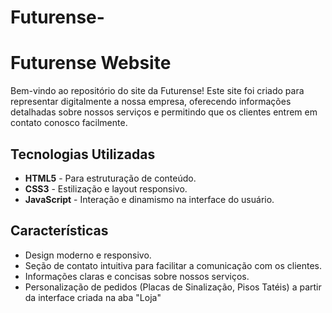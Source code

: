 # Futurense-

# Futurense Website

Bem-vindo ao repositório do site da Futurense! Este site foi criado para representar digitalmente a nossa empresa, oferecendo informações detalhadas sobre nossos serviços e permitindo que os clientes entrem em contato conosco facilmente.

## Tecnologias Utilizadas

- **HTML5** - Para estruturação de conteúdo.
- **CSS3** - Estilização e layout responsivo.
- **JavaScript** - Interação e dinamismo na interface do usuário.

## Características

- Design moderno e responsivo.
- Seção de contato intuitiva para facilitar a comunicação com os clientes.
- Informações claras e concisas sobre nossos serviços.
- Personalização de pedidos (Placas de Sinalização, Pisos Tatéis) a partir da interface criada na aba "Loja"
